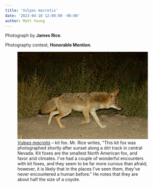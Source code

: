 ```yaml
---
title: 'Vulpes macrotis'
date: '2023-04-10 12:00:00 -06:00'
author: Matt Young
---
```


Photograph by **James Rice**.

Photography contest, **Honorable Mention**.

<figure>
<img src="/uploads/2023/Rice Vulpes macrotis.jpg" alt="Kit fox"/>
<figcaption><a href="https://en.wikipedia.org/wiki/Kit_fox"><i>Vulpes macrotis</i></a> &ndash; kit fox. Mr. Rice writes, "This kit fox was photographed shortly after sunset along a dirt track in central Nevada.  Kit foxes are the smallest North American fox, and favor arid climates. I've had a couple of wonderful encounters with kit foxes, and they seem to be far more curious than afraid; however, it is likely that in the places I've seen them, they've never encountered a human before." He notes that they are about half the size of a coyote.
</figcaption>
</figure>  
